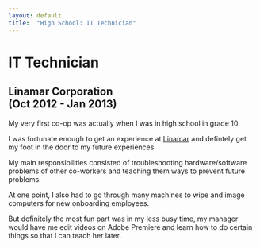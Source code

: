 ```yaml
---
layout: default
title:  "High School: IT Technician"
---
```


# IT Technician

## Linamar Corporation<br>(Oct 2012 - Jan 2013)

My very first co-op was actually when I was in high school in grade 10.

I was fortunate enough to get an experience at [Linamar](https://linamar.com/) and defintely get my foot in the door to my future experiences.

My main responsibilities consisted of troubleshooting hardware/software problems of other co-workers and teaching them ways to prevent future problems.

At one point, I also had to go through many machines to wipe and image computers for new onboarding employees.

But definitely the most fun part was in my less busy time, my manager would have me edit videos on Adobe Premiere and learn how to do certain things so that I can teach her later.